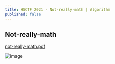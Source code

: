 ```yaml
---
title: HSCTF 2021 - Not-really-math | Algorithm
published: false
---
```


## [](#header-2)Not-really-math

[not-really-math.pdf](https://github.com/DamoNeer/hacker-blog/files/6667240/not-really-math.pdf)

![image](https://user-images.githubusercontent.com/81070073/122329169-c867a380-cee5-11eb-9694-36adab0b0da3.png)



